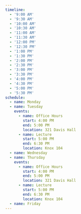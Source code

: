 ```yaml
---
timeline:
  - '9:00 AM'
  - '9:30 AM'
  - '10:00 AM'
  - '10:30 AM'
  - '11:00 AM'
  - '11:30 AM'
  - '12:00 PM'
  - '12:30 PM'
  - '1:00 PM'
  - '1:30 PM'
  - '2:00 PM'
  - '2:30 PM'
  - '3:00 PM'
  - '3:30 PM'
  - '4:00 PM'
  - '4:30 PM'
  - '5:00 PM'
  - '5:30 PM'
schedule:
  - name: Monday
  - name: Tuesday
    events:
	  - name: Office Hours
        start: 4:00 PM
        end: 5:00 PM
        location: 321 Davis Hall
      - name: Lecture
        start: 5:00 PM
        end: 6:30 PM
        location: Knox 104
  - name: Wednesday
  - name: Thursday
	events:
	  - name: Office Hours
        start: 4:00 PM
        end: 5:00 PM
        location: 321 Davis Hall
      - name: Lecture
        start: 5:00 PM
        end: 6:30 PM
        location: Knox 104
  - name: Friday
---
```

